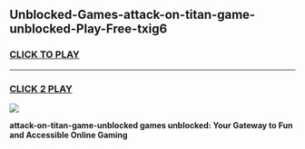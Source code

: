 
## Unblocked-Games-attack-on-titan-game-unblocked-Play-Free-txig6
<h3>
<a href="https://premium76.site?title=attack-on-titan-game-unblocked&ref=09A">CLICK TO PLAY</a></h3>
<hr>

<h3>
<a href="https://premium76.site?title=attack-on-titan-game-unblocked&ref=09A">CLICK 2 PLAY</a>
  
</h3>

<a href="https://premium76.site?title=attack-on-titan-game-unblocked&ref=09A"><img src="https://clearcache.store/games.png"></a>


**attack-on-titan-game-unblocked games unblocked: Your Gateway to Fun and Accessible Online Gaming**

